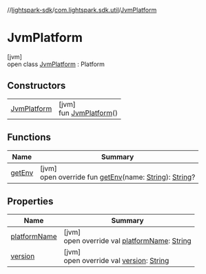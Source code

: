 //[lightspark-sdk](../../../index.md)/[com.lightspark.sdk.util](../index.md)/[JvmPlatform](index.md)

# JvmPlatform

[jvm]\
open class [JvmPlatform](index.md) : Platform

## Constructors

| | |
|---|---|
| [JvmPlatform](-jvm-platform.md) | [jvm]<br>fun [JvmPlatform](-jvm-platform.md)() |

## Functions

| Name | Summary |
|---|---|
| [getEnv](get-env.md) | [jvm]<br>open override fun [getEnv](get-env.md)(name: [String](https://kotlinlang.org/api/latest/jvm/stdlib/kotlin/-string/index.html)): [String](https://kotlinlang.org/api/latest/jvm/stdlib/kotlin/-string/index.html)? |

## Properties

| Name | Summary |
|---|---|
| [platformName](platform-name.md) | [jvm]<br>open override val [platformName](platform-name.md): [String](https://kotlinlang.org/api/latest/jvm/stdlib/kotlin/-string/index.html) |
| [version](version.md) | [jvm]<br>open override val [version](version.md): [String](https://kotlinlang.org/api/latest/jvm/stdlib/kotlin/-string/index.html) |
